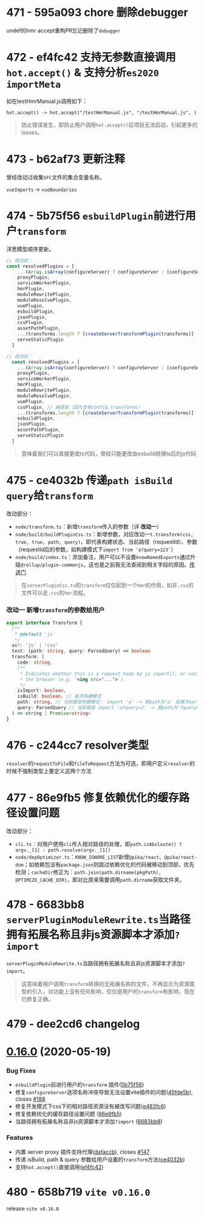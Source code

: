 # 471 - 595a093 chore 删除debugger

undef的hmr accept重构PR忘记删除了`debugger`



# 472 - ef4fc42 支持无参数直接调用`hot.accept()` & 支持分析`es2020 importMeta`

如在testHmrManual.js调用如下：

`hot.accept() -> hot.accept("/testHmrManual.js", "/testHmrManual.js", )`

> 防止错误发生，即防止用户调用`hot.accept()`后项目无法启动，引起更多的issues。



# 473 - b62af73 更新注释

曾经改动过收集`SFC`文件的集合变量名称。

`vueImports` -> `vueBoundaries`



# 474 - 5b75f56 `esbuildPlugin`前进行用户`transform`

洋葱模型顺序更新。

```typescript
// 改动前：
const resolvedPlugins = [
    ...(Array.isArray(configureServer) ? configureServer : [configureServer]),
    proxyPlugin,
    serviceWorkerPlugin,
    hmrPlugin,
    moduleRewritePlugin,
    moduleResolvePlugin,
    vuePlugin,
    esbuildPlugin,
    jsonPlugin,
    cssPlugin,
    assetPathPlugin,
    ...(transforms.length ? [createServerTransformPlugin(transforms)] : []),
    serveStaticPlugin
  ]

// 改动后：
  const resolvedPlugins = [
    ...(Array.isArray(configureServer) ? configureServer : [configureServer]),
    proxyPlugin,
    serviceWorkerPlugin,
    hmrPlugin,
    moduleRewritePlugin,
    moduleResolvePlugin,
    vuePlugin,
    cssPlugin, // 被提前（因为含有config.transforms）
    ...(transforms.length ? [createServerTransformPlugin(transforms)] : []), // 被提前
    esbuildPlugin,
    jsonPlugin,
    assetPathPlugin,
    serveStaticPlugin
  ]
```

> 意味着我们可以直接更改ts代码，曾经只能更改由esbuild转换ts后的js代码



# 475 - ce4032b 传递`path isBuild query`给`transform`

改动部分：

- `node/transform.ts`：新增`transform`传入的参数（详 **改动一**）
- `node/build/buildPluginCss.ts`：新增参数，对应改动一`t.transform(css, true, true, path, query)`，即代表构建状态、当前路径（requestId）、参数（requestId后的参数，如构建模式下`import from 'a?query=123'`）
- `node/build/index.ts`：添加备注，用户可以不设置`knowNamedExports`通过升级`@rollup/plugin-commonjs`，这也是之前我无法查阅到相关字段的原因。[传送门](https://github.com/Kingbultsea/vite-analysis/blob/8b8276edfe2c70f04a663de96b73bf202ef41546/431-440/431-440.md#%E5%86%8D%E8%AF%A6%E7%BB%86%E8%B0%88%E8%B0%88%E9%9C%80%E8%A6%81%E6%98%8E%E7%A1%AE%E8%A1%A8%E7%A4%BA%E5%AF%BC%E5%87%BA%E5%91%BD%E5%90%8D%E7%9A%84%E4%BE%8B%E5%AD%90)

> 在`serverPluginCss.ts`的`transform`仅仅起到一个`hmr`的作用，如非`.css`的文件可以走`.css`的`hmr`流程。

### 改动一 新增`transform`的参数给用户

```typescript
export interface Transform {
  /**
   * @default 'js'
   */
  as?: 'js' | 'css'
  test: (path: string, query: ParsedQuery) => boolean
  transform: (
    code: string,
    /**
     * Indicates whether this is a request made by js import(), or natively by
     * the browser (e.g. `<img src="...">`).
     */
    isImport: boolean,
    isBuild: boolean, // 是否构建模式
    path: string, // 当前路径构建模式： import 'a' -> 那path为'a' 如果为serve模式 则为publicPath,那path为'@modules/a'
    query: ParsedQuery // 当前路径 import 'a?query=1' -> 那path为'?query=1'
  ) => string | Promise<string>
}
```



# 476 - c244cc7 resolver类型

`resolver`的`requestToFile`和`fileToRequest`方法为可选，即用户定义`resolver`的时候不强制类型上要定义这两个方法



# 477 - 86e9fb5 修复依赖优化的缓存路径设置问题

改动部分：

- `cli.ts`：对用户使用`cli`传入相对路径的处理，即`path.isAbsloute() ? argv._[1] : path.resolve(argv._[1])`
- `node/depOptimizer.ts`：`KNOW_IGNORE_LIST`新增`@pika/react`、`@pika/react-dom`；如依赖包没有`package.json`则跳过依赖优化的代码被移动到顶部，优先检测；`cacheDir`修正为：`path.join(path.dirname(pkgPath), OPTIMIZE_CACHE_DIR)`，即对比原来需要调用`path.dirname`获取文件夹。



# 478 - 6683bb8 `serverPluginModuleRewrite.ts`当路径拥有拓展名称且非js资源脚本才添加`?import`

`serverPluginModuleRewrite.ts`当路径拥有拓展名称且非js资源脚本才添加`?import`。

> 这意味着用户调用`transform`转换的无拓展名称的文件，不再显示为资源类型的引入，对功能上没有任何影响，仅仅是用户的`transform`有影响，现在已修复正确。



# 479 - dee2cd6 changelog

# [0.16.0](https://github.com/vuejs/vite/compare/v0.15.5...v0.16.0) (2020-05-19)

### Bug Fixes

- `esbuildPlugin`前进行用户的`transform` 插件([5b75f56](https://github.com/vuejs/vite/commit/5b75f567a5c2e17d48fde0e2df6666f456eccc58))
- 修复`configureServer`选项名称冲突导致无法设置vite插件的问题([45fde5b](https://github.com/vuejs/vite/commit/45fde5ba3171c7788535a67a5abc0b171b38e3f1)), closes [#188](https://github.com/vuejs/vite/issues/188)
- 修复开发模式下css下的相对路径资源没有被改写问题([e483fc6](https://github.com/vuejs/vite/commit/e483fc67a16392d15a56001da9a795473d495b8d))
- 修复依赖优化的缓存路径设置问题 ([86e9fb5](https://github.com/vuejs/vite/commit/86e9fb598ffb702074f8b6153493ca5c6597f671))
- 当路径拥有拓展名称且非js资源脚本才添加`?import` ([6683bb8](https://github.com/vuejs/vite/commit/6683bb8fb819c6f4935b40f25c2a377037e5ec7d))

### Features

- 内置 server proxy 插件支持代理([dafaccb](https://github.com/vuejs/vite/commit/dafaccbe291f8cc1db9716827366ddd418637f40)), closes [#147](https://github.com/vuejs/vite/issues/147)
- 传递 isBuild, path & query 参数给用户设置的`transform`方法([ce4032b](https://github.com/vuejs/vite/commit/ce4032b4e12adf2dd4c5480b596d532e0f27d086))
- 支持`hot.accept()`直接调用([ef4fc42](https://github.com/vuejs/vite/commit/ef4fc42291d9ddb34400da1c93680edfb965530d))



# 480 - 658b719  `vite v0.16.0`

release `vite v0.16.0`
